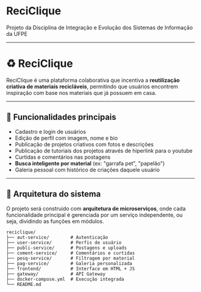 # ReciClique
Projeto da Disciplina de Integração e Evolução dos Sistemas de Informação da UFPE


-------------------
# ♻️ ReciClique

ReciClique é uma plataforma colaborativa que incentiva a **reutilização criativa de materiais recicláveis**, permitindo que usuários encontrem inspiração com base nos materiais que já possuem em casa.

---

## 🚀 Funcionalidades principais

- Cadastro e login de usuários
- Edição de perfil com imagem, nome e bio
- Publicação de projetos criativos com fotos e descrições
- Publicação de tutoriais dos projetos através de hiperlink para o youtube
- Curtidas e comentários nas postagens
- **Busca inteligente por material** (ex: "garrafa pet", "papelão")
- Galeria pessoal com histórico de criações daquele usuário

---

## 🧱 Arquitetura do sistema

O projeto será construido com **arquitetura de microserviços**, onde cada funcionalidade principal é gerenciada por um serviço independente, ou seja, dividindo as funções em módulos.

```plaintext
reciclique/
├── aut-service/        # Autenticação
├── user-service/       # Perfis de usuário
├── publi-service/      # Postagens e uploads
├── coment-service/     # Comentários e curtidas
├── pesq-service/       # Filtragem por material
├── pag-service/        # Galeria personalizada
├── frontend/           # Interface em HTML + JS
├── gateway/            # API Gateway
├── docker-compose.yml  # Execução integrada
└── README.md
